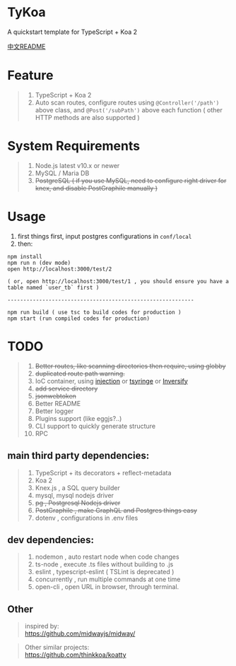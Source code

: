 #  TyKoa  
A quickstart template for TypeScript + Koa 2    

[中文README](README_zh.md)

# Feature  
> 1. TypeScript + Koa 2
> 1. Auto scan routes, configure routes using `@Controller('/path')` above class,  and `@Post('/subPath')` above each function ( other HTTP methods are also supported )  

# System Requirements  
> 1. Node.js latest v10.x or newer  
> 1. MySQL / Maria DB
> 1. ~~PostgreSQL ( if you use MySQL, need to configure right driver for knex, and disable PostGraphile manually )~~  

# Usage  

1. first things first, input postgres configurations in `conf/local`  
1. then:  
```
npm install  
npm run n (dev mode)  
open http://localhost:3000/test/2  

( or, open http://localhost:3000/test/1 , you should ensure you have a table named `user_tb` first )  
  
-----------------------------------------------------------

npm run build ( use tsc to build codes for production )
npm start (run compiled codes for production)
```

# TODO  

> 1. ~~Better routes, like scanning directories then require, using globby~~  
> 1. ~~duplicated route path warning.~~  
> 1. IoC container, using [injection](injection) or [tsyringe](https://github.com/microsoft/tsyringe) or [Inversify](https://github.com/inversify/InversifyJS)
> 1. ~~add service directory~~
> 1. ~~jsonwebtoken~~
> 1. Better README
> 1. Better logger
> 1. Plugins support (like eggjs?..)
> 1. CLI support to quickly generate structure
> 1. RPC


## main third party dependencies:  
> 1. TypeScript + its decorators + reflect-metadata  
> 1. Koa 2
> 1. Knex.js , a SQL query builder
> 1. mysql, mysql nodejs driver
> 1. ~~pg , Postgresql Nodejs driver~~
> 1. ~~PostGraphile , make GraphQL and Postgres things easy~~
> 1. dotenv , configurations in .env files


## dev dependencies:  
> 1. nodemon , auto restart node when code changes
> 1. ts-node , execute .ts files without building to .js
> 1. eslint , typescript-eslint ( TSLint is deprecated )
> 1. concurrently , run multiple commands at one time
> 1. open-cli , open URL in browser, through terminal.  

## Other
> inspired by:  
https://github.com/midwayjs/midway/  

> Other similar projects:  
https://github.com/thinkkoa/koatty